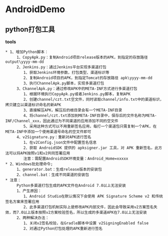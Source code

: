 # AndroidDemo #

## python打包工具 ##

**tools**

    * 1、增加Python脚本：
         1、CopyApk.py：复制Android项目release版本的APK，到指定的存放路径 output\yyyy-mm-dd
         2、Jenkins.py：通过Jenkins平台实现多渠道打包
            1、获取Jenkins环境参数，打包类型、渠道标识等
            2、复制Android项目的APK，到指定Tomcat的存放路径 apk\yyyy-mm-dd
            3、执行ChannelApk.py脚本，实现多渠道打包
         3、ChannelApk.py：通过修改APK中的META-INF方式进行多渠道打包
            1、根据环境执行CopyApk.py或者Jenkins.py脚本，复制APK
            2、创建channel/czt.txt空文件，同时读取channel/info.txt中的渠道标识，拷贝建立以渠道标识命名的新APK
            3、直接解压APK，解压后的根目录会有一个META-INF目录
            4、将channel/czt.txt添加到META-INF目录中，保存后的文件名称为META-INF/Channel_xxx，因此通过为不同渠道的应用添加不同的空文件
            5、采用这种方式可以不用重新签名应用，每打一个渠道包只需复制一个APK，在META-INF中添加一个使用渠道号命名的空文件即可
         4、v2Signature.py：重新对APK进行签名
            1、在v2Config.json文件中配置签名信息
            2、获取 AndroidSDK 提供的 apksigner.jar 工具，对 APK 重新签名，此方法可以将APK按照v1和v2共同签署应用
            注意：需配置AndroidSDK环境变量：Android_Home=xxxxx
    * 2、Windows批处理命令;
         1、generator.bat：生成release版本的安装包
         2、channel.bat：生成不同渠道的安装包
    * 注意：
         Python多渠道打包生成的APK文件在Android 7.0以上无法安装
         1、产生原因：
            1、Android Studio在默认情况下会使用 APK Signature Scheme v2 和传统签名方案来签署应用
            2、此多渠道打包机制实际上是修改APK内部文件，因此会导致采用v2方案签名失效，而7.0以上版本按照v2方案校验签名，所以生成的多渠道APK在7.0以上无法安装
         2、两种解决办法：
            1、关闭v2签名校验，在Gradle脚本中设置 v2SigningEnabled false
            2、对通过Python打包处理的APK重新进行签名




